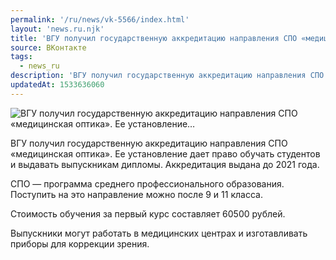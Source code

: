 ```yaml
---
permalink: '/ru/news/vk-5566/index.html'
layout: 'news.ru.njk'
title: 'ВГУ получил государственную аккредитацию направления СПО «медицинская оптика». Ее установление…'
source: ВКонтакте
tags:
  - news_ru
description: 'ВГУ получил государственную аккредитацию направления СПО «медицинская оптика». Ее установление…'
updatedAt: 1533636060
---
```

![ВГУ получил государственную аккредитацию направления СПО «медицинская оптика». Ее установление…](https://sun9-53.userapi.com/impf/c845521/v845521277/bbddc/BIPsIE5VWvI.jpg?size=1200x800&quality=96&proxy=1&sign=fb0684f2d108e5beb3cebbce04955b8d&c_uniq_tag=B6GlAjUuiGeHShFmhF_H1V6xDGs1IRm8IZSGdZgo9cI&type=album)

ВГУ получил государственную аккредитацию направления СПО «медицинская оптика». Ее установление дает право обучать студентов и выдавать выпускникам дипломы. Аккредитация выдана до 2021 года.

СПО — программа среднего профессионального образования. Поступить на это направление можно после 9 и 11 класса.

Стоимость обучения за первый курс составляет 60500 рублей.

Выпускники могут работать в медицинских центрах и изготавливать приборы для коррекции зрения.
